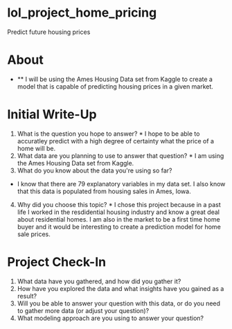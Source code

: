 # lol_project_home_pricing
Predict future housing prices 
# About
  * ** I will be using the Ames Housing Data set from Kaggle to create a model that is capable of predicting housing prices in a given market. 
# Initial Write-Up
  1. What is the question you hope to answer?
    * I hope to be able to accuratley predict with a high degree of certainty what the price of a home will be. 
  2. What data are you planning to use to answer that question?
    * I am using the Ames Housing Data set from Kaggle.  
  3. What do you know about the data you're using so far?
   * I know that there are 79 explanatory variables in my data set. I also know that this data is populated from housing sales in Ames, Iowa. 
  4. Why did you choose this topic?
    * I chose this project because in a past life I worked in the resdidential housing industry and know a great deal about residential homes. I am also in the market to be a first time home buyer and it would be interesting to create a prediction model for home sale prices. 
  
  
# Project Check-In
  1. What data have you gathered, and how did you gather it?
  2. How have you explored the data and what insights have you gained as a result?
  3. Will you be able to answer your question with this data, or do you need to gather more data (or adjust your question)?
  4. What modeling approach are you using to answer your question?

  
